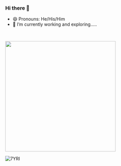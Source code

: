 
  ### Hi there 👋
  
  
  
  - 😄 Pronouns: He/His/Him
  - 🔭 I’m currently working and exploring.....
  <br />

<!--
**mrunal77/mrunal77** is a ✨ _special_ ✨ repository because its `README.md` (this file) appears on your GitHub profile.

Here are some ideas to get you started:

- 🔭 I’m currently working on ...
- 🌱 I’m currently learning ...
- 👯 I’m looking to collaborate on ...
- 🤔 I’m looking for help with ...
- 💬 Ask me about ...
- 📫 How to reach me: ...
- 😄 Pronouns: ...
- ⚡ Fun fact: ...
-->
<!--
<p align='left'>
  <a href="#"><img src="https://github-readme-stats.vercel.app/api?username=mrunal77&show_icons=true&count_private=true&theme=dark" width="380"></a>
</p>
-->
<p align='left'>
  <a href="#"><img src="https://github-readme-stats.vercel.app/api/top-langs/?username=mrunal77&layout=compact&theme=dark" width="350"></a>
</p>

![7YRI](https://user-images.githubusercontent.com/26838016/194718713-96d8ca1b-1f0b-44c1-a7af-3276ed00bfde.gif)
